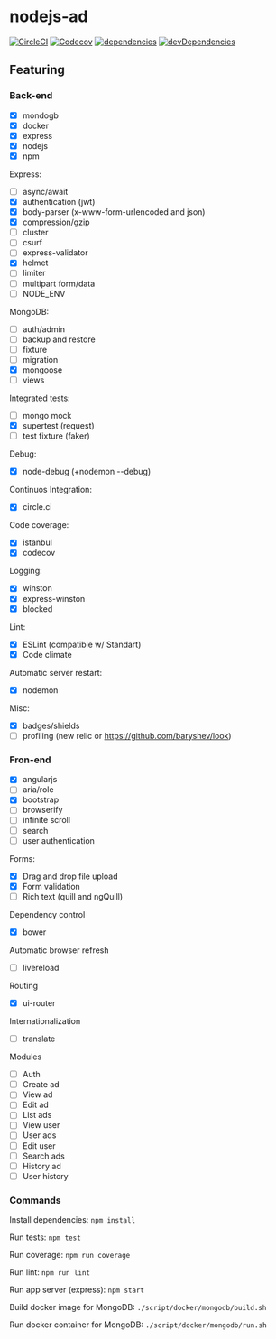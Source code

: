 # nodejs-ad

[![CircleCI](https://img.shields.io/circleci/project/github/romajs/nodejs-ad.svg)](https://circleci.com/gh/romajs/nodejs-ad)
[![Codecov](https://img.shields.io/codecov/c/github/romajs/nodejs-ad.svg)](https://codecov.io/gh/romajs/nodejs-ad)
[![dependencies](https://david-dm.org/romajs/nodejs-ad.svg)](https://david-dm.org/romajs/nodejs-ad)
[![devDependencies](https://david-dm.org/romajs/nodejs-ad/dev-status.svg)](https://david-dm.org/romajs/nodejs-ad?type=dev)

<!-- [![code climate](https://codeclimate.com/github/romajs/nodejs-ad.png)](https://codeclimate.com/github/romajs/nodejs-ad) -->
<!-- [![issue count](https://codeclimate.com/github/romajs/nodejs-ad/badges/issue_count.svg)](https://codeclimate.com/github/romajs/nodejs-ad) -->

## Featuring

### Back-end

- [x] mondogb
- [x] docker
- [x] express
- [x] nodejs
- [x] npm

Express:
- [ ] async/await
- [x] authentication (jwt)
- [x] body-parser (x-www-form-urlencoded and json)
- [x] compression/gzip
- [ ] cluster
- [ ] csurf
- [ ] express-validator
- [x] helmet
- [ ] limiter
- [ ] multipart form/data
- [ ] NODE_ENV

MongoDB:
- [ ] auth/admin
- [ ] backup and restore
- [ ] fixture
- [ ] migration
- [x] mongoose
- [ ] views

Integrated tests:
- [ ] mongo mock
- [x] supertest (request)
- [ ] test fixture (faker)

Debug:
- [x] node-debug (+nodemon --debug)

Continuos Integration:
- [x] circle.ci

Code coverage:
- [x] istanbul
- [x] codecov

Logging:
- [x] winston
- [x] express-winston
- [x] blocked

Lint:
- [x] ESLint (compatible w/ Standart)
- [x] Code climate

Automatic server restart:
- [x] nodemon

Misc:
- [x] badges/shields
- [ ] profiling (new relic or https://github.com/baryshev/look)

### Fron-end

- [x] angularjs
- [ ] aria/role
- [x] bootstrap
- [ ] browserify
- [ ] infinite scroll
- [ ] search
- [ ] user authentication

Forms:
- [x] Drag and drop file upload
- [x] Form validation
- [ ] Rich text (quill and ngQuill)

Dependency control
- [x] bower

Automatic browser refresh
- [ ] livereload

Routing
- [x] ui-router

Internationalization
- [ ] translate

Modules
- [ ] Auth
- [ ] Create ad
- [ ] View ad
- [ ] Edit ad
- [ ] List ads
- [ ] View user
- [ ] User ads
- [ ] Edit user
- [ ] Search ads
- [ ] History ad
- [ ] User history

### Commands

Install dependencies: `npm install`

Run tests: `npm test`

Run coverage: `npm run coverage`

Run lint: `npm run lint`

Run app server (express): `npm start`

Build docker image for MongoDB: `./script/docker/mongodb/build.sh`

Run docker container for MongoDB: `./script/docker/mongodb/run.sh`
